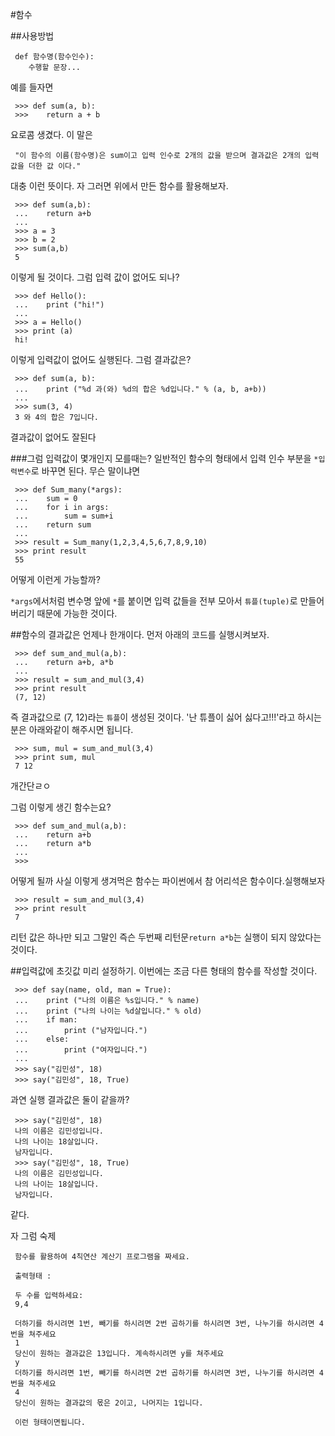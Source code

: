 #함수

##사용방법

	 def 함수명(함수인수):
	 	수행할 문장...
	 
예를 들자면


	 >>> def sum(a, b):
	 >>> 	return a + b
요로콤 생겼다. 
이 말은 

	 "이 함수의 이름(함수명)은 sum이고 입력 인수로 2개의 값을 받으며 결과값은 2개의 입력값을 더한 값 이다."
	 
대충 이런 뜻이다.
자 그러면 위에서 만든 함수를 활용해보자.

	 >>> def sum(a,b):
	 ... 	return a+b
	 ...	
	 >>> a = 3
	 >>> b = 2
	 >>> sum(a,b)
	 5
이렇게 될 것이다. 그럼 입력 값이 없어도 되나?

	 >>> def Hello():
	 ...	print ("hi!")
	 ...	
	 >>> a = Hello()
	 >>> print (a)
	 hi!
이렇게 입력값이 없어도 실행된다. 그럼 결과값은?

	 >>> def sum(a, b):
	 ...	print ("%d 과(와) %d의 합은 %d입니다." % (a, b, a+b))
	 ...
	 >>> sum(3, 4)
	 3 와 4의 합은 7입니다.
결과값이 없어도 잘된다

###그럼 입력값이 몇개인지 모를때는?
일반적인 함수의 형태에서 입력 인수 부분을 `*입력변수`로 바꾸면 된다. 무슨 말이냐면

	 >>> def Sum_many(*args):
	 ...	sum = 0
	 ...	for i in args:
	 ...		sum = sum+i
	 ...	return sum
	 ...
	 >>> result = Sum_many(1,2,3,4,5,6,7,8,9,10)
	 >>> print result
	 55
어떻게 이런게 가능할까? 

`*args`에서처럼 변수명 앞에 `*`를 붙이면 입력 값들을 전부 모아서 `튜플(tuple)`로 만들어 버리기 때문에 가능한 것이다.

##함수의 결과값은 언제나 한개이다.
먼저 아래의 코드를 실행시켜보자.

	 >>> def sum_and_mul(a,b):
	 ...	return a+b, a*b
	 ...
	 >>> result = sum_and_mul(3,4)
	 >>> print result
	 (7, 12)
즉 결과값으로 (7, 12)라는 `튜플`이 생성된 것이다.
'난 튜플이 싫어 싫다고!!!'라고 하시는 분은 아래와같이 해주시면 됩니다.

	 >>> sum, mul = sum_and_mul(3,4)
	 >>> print sum, mul
	 7 12
개간단ㄹㅇ

그럼 이렇게 생긴 함수는요?

	 >>> def sum_and_mul(a,b):
	 ...	return a+b
	 ...	return a*b
	 ...
	 >>> 
어떻게 될까 사실 이렇게 생겨먹은 함수는 파이썬에서 참 어리석은 함수이다.실행해보자

	 >>> result = sum_and_mul(3,4)
	 >>> print result
	 7
리턴 값은 하나만 되고 그말인 즉슨 두번째 리턴문`return a*b`는 실행이 되지 않았다는 것이다.

##입력값에 초깃값 미리 설정하기.
이번에는 조금 다른 형태의 함수를 작성할 것이다.

	 >>> def say(name, old, man = True):
	 ...	print ("나의 이름은 %s입니다." % name)
	 ...	print ("나의 나이는 %d살입니다." % old)
	 ...	if man:
	 ...		print ("남자입니다.")
	 ...	else:
	 ...		print ("여자입니다.")
	 ...	
	 >>> say("김민성", 18)
	 >>> say("김민성", 18, True)
	 
과연 실행 결과값은 둘이 같을까?

	 >>> say("김민성", 18)
	 나의 이름은 김민성입니다.
	 나의 나이는 18살입니다.
	 남자입니다.
	 >>> say("김민성", 18, True)
	 나의 이름은 김민성입니다.
	 나의 나이는 18살입니다.
	 남자입니다.
같다.

자 그럼 숙제

	 함수를 활용하여 4칙연산 계산기 프로그램을 짜세요. 
	 
	 출력형태 : 
	 
	 두 수를 입력하세요:
	 9,4
	 
	 더하기를 하시려면 1번, 빼기를 하시려면 2번 곱하기를 하시려면 3번, 나누기를 하시려면 4번을 쳐주세요
	 1
	 당신이 원하는 결과값은 13입니다. 계속하시려면 y를 쳐주세요
	 y
	 더하기를 하시려면 1번, 빼기를 하시려면 2번 곱하기를 하시려면 3번, 나누기를 하시려면 4번을 쳐주세요
	 4
	 당신이 원하는 결과값의 몫은 2이고, 나머지는 1입니다.
	 
	 이런 형태이면됩니다.
	 
